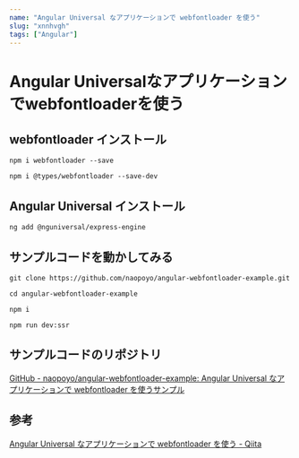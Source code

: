 ```yaml
---
name: "Angular Universal なアプリケーションで webfontloader を使う"
slug: "xnnhvgh"
tags: ["Angular"]
---
```


# Angular Universalなアプリケーションでwebfontloaderを使う

## webfontloader インストール

```
npm i webfontloader --save
```

```
npm i @types/webfontloader --save-dev
```


## Angular Universal インストール

```
ng add @nguniversal/express-engine
```


## サンプルコードを動かしてみる

```
git clone https://github.com/naopoyo/angular-webfontloader-example.git
```

```
cd angular-webfontloader-example
```

```
npm i
```

```
npm run dev:ssr
```


## サンプルコードのリポジトリ

[GitHub - naopoyo/angular-webfontloader-example: Angular Universal なアプリケーションで webfontloader を使うサンプル](https://github.com/naopoyo/angular-webfontloader-example)


## 参考

[Angular Universal なアプリケーションで webfontloader を使う - Qiita](https://qiita.com/naopoyo/items/224a911c45ec729dbd1d)


